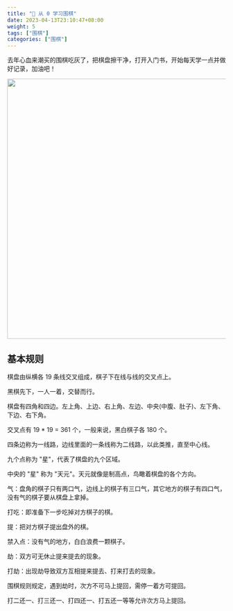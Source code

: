 ```yaml
---
title: "🧐 从 0 学习围棋"
date: 2023-04-13T23:10:47+08:00
weight: 5
tags: ["围棋"]
categories: ["围棋"]
---
```


去年心血来潮买的围棋吃灰了，把棋盘擦干净，打开入门书，开始每天学一点并做好记录，加油吧！   

<!--more-->

<img src="https://oweqian.oss-cn-hangzhou.aliyuncs.com/go/img.jpeg" alt="" width="600" />  

## 基本规则

棋盘由纵横各 19 条线交叉组成，棋子下在线与线的交叉点上。   

黑棋先下，一人一着，交替而行。   

棋盘有四角和四边。左上角、上边、右上角、左边、中央(中腹、肚子)、左下角、下边、右下角。    

交叉点有 19 * 19 = 361 个，一般来说，黑白棋子各 180 个。     

四条边称为一线路，边线里面的一条线称为二线路，以此类推，直至中心线。   

九个点称为 "星"，代表了棋盘的九个区域。    

中央的 "星" 称为 "天元"。天元就像是制高点，鸟瞰着棋盘的各个方向。   

气：盘角的棋子只有两口气，边线上的棋子有三口气，其它地方的棋子有四口气，没有气的棋子要从棋盘上拿掉。    

打吃：即准备下一步吃掉对方棋子的棋。    

提：把对方棋子提出盘外的棋。    

禁入点：没有气的地方，白白浪费一颗棋子。    

劫：双方可无休止提来提去的现象。   

打劫：出现劫导致双方互相提来提去、打来打去的现象。    

围棋规则规定，遇到劫时，次方不可马上提回，需停一着方可提回。   

打二还一、打三还一、打四还一、打五还一等等允许次方马上提回。    


